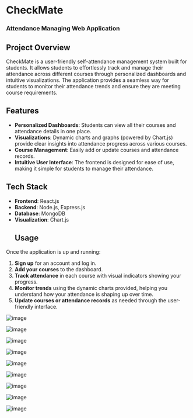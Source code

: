 # CheckMate

### Attendance Managing Web Application

## Project Overview
CheckMate is a user-friendly self-attendance management system built for students. It allows students to effortlessly track and manage their attendance across different courses through personalized dashboards and intuitive visualizations. The application provides a seamless way for students to monitor their attendance trends and ensure they are meeting course requirements.

## Features
- **Personalized Dashboards**: Students can view all their courses and attendance details in one place.
- **Visualizations**: Dynamic charts and graphs (powered by Chart.js) provide clear insights into attendance progress across various courses.
- **Course Management**: Easily add or update courses and attendance records.
- **Intuitive User Interface**: The frontend is designed for ease of use, making it simple for students to manage their attendance.
  
## Tech Stack
- **Frontend**: React.js
- **Backend**: Node.js, Express.js
- **Database**: MongoDB
- **Visualization**: Chart.js
  ## Usage
Once the application is up and running:

1. **Sign up** for an account and log in.
2. **Add your courses** to the dashboard.
3. **Track attendance** in each course with visual indicators showing your progress.
4. **Monitor trends** using the dynamic charts provided, helping you understand how your attendance is shaping up over time.
5. **Update courses or attendance records** as needed through the user-friendly interface.

![image](https://github.com/user-attachments/assets/5493a333-e8d2-4be3-960f-528cb2720efa)



![image](https://github.com/user-attachments/assets/c673daa3-f33a-4e01-a704-bed332fc8947)


![image](https://github.com/user-attachments/assets/f1dcaff9-0076-4a02-bd14-3588eb752198)


![image](https://github.com/user-attachments/assets/89f61a3f-af32-4bd6-96cd-daeae32fa078)

![image](https://github.com/user-attachments/assets/b897ac55-fc70-4d12-a6f5-cebbb596c4ca)

![image](https://github.com/user-attachments/assets/7a188a78-65d8-4edc-957d-b2a01a63a5dc)


![image](https://github.com/user-attachments/assets/01688890-e6e7-4e49-9c36-02af2777c93d)

![image](https://github.com/user-attachments/assets/5db12561-f973-4f05-8bc9-5d0b209f8b7b)


![image](https://github.com/user-attachments/assets/a775fefc-c423-49e1-b6b9-c2b1b522383b)
